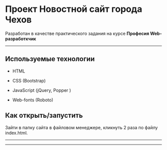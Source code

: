 # Проект Новостной сайт города Чехов

Разработан в качестве практического задания на курсе <strong>Професия Web-разработкчик</strong>

---

## Используемые технологии

* HTML

* CSS (Bootstrap)

* JavaScript (jQuery, Popper )

* Web-fonts (Roboto)

## Как открыть/запустить

Зайти в папку сайта в файловом менеджере, кликнуть 2 раза по файлу index.html.

---

----
